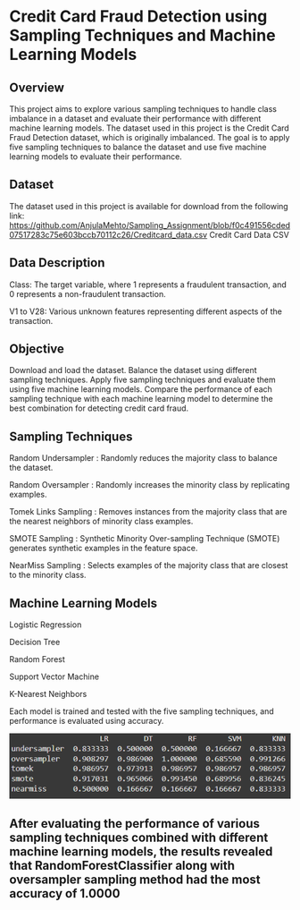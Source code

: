 # **Credit Card Fraud Detection using Sampling Techniques and Machine Learning Models** 

## Overview

This project aims to explore various sampling techniques to handle class imbalance in a dataset and evaluate their performance with different machine learning models. The dataset used in this project is the Credit Card Fraud Detection dataset, which is originally imbalanced. The goal is to apply five sampling techniques to balance the dataset and use five machine learning models to evaluate their performance.

## Dataset

The dataset used in this project is available for download from the following link:
https://github.com/AnjulaMehto/Sampling_Assignment/blob/f0c491556cded07517283c75e603bccb70112c26/Creditcard_data.csv 
Credit Card Data CSV

## Data Description

Class: The target variable, where 1 represents a fraudulent transaction, and 0 represents a non-fraudulent transaction.

V1 to V28: Various unknown features representing different aspects of the transaction.

## Objective

Download and load the dataset.
Balance the dataset using different sampling techniques.
Apply five sampling techniques and evaluate them using five machine learning models.
Compare the performance of each sampling technique with each machine learning model to determine the best combination for detecting credit card fraud.

## Sampling Techniques

Random Undersampler : Randomly reduces the majority class to balance the dataset.

Random Oversampler : Randomly increases the minority class by replicating examples.

Tomek Links Sampling : Removes instances from the majority class that are the nearest neighbors of minority class examples.

SMOTE Sampling : Synthetic Minority Over-sampling Technique (SMOTE) generates synthetic examples in the feature space.

NearMiss Sampling : Selects examples of the majority class that are closest to the minority class.

## Machine Learning Models

Logistic Regression 

Decision Tree 

Random Forest 

Support Vector Machine 

K-Nearest Neighbors 

Each model is trained and tested with the five sampling techniques, and performance is evaluated using accuracy.

![My Image](image.png)

## After evaluating the performance of various sampling techniques combined with different machine learning models, the results revealed that RandomForestClassifier along with oversampler sampling method had the most accuracy of 1.0000
